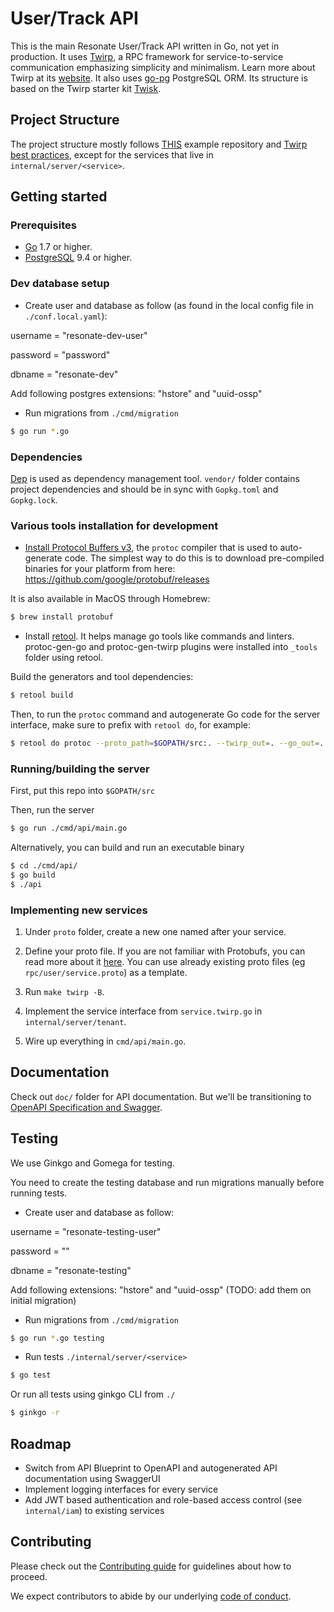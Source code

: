 # User/Track API

This is the main Resonate User/Track API written in Go, not yet in production.
It uses [Twirp](https://github.com/twitchtv/twirp), a RPC framework for service-to-service communication emphasizing simplicity and minimalism. Learn more about
Twirp at its [website](https://twitchtv.github.io/twirp/docs/intro.html).
It also uses [go-pg](https://github.com/go-pg/pg) PostgreSQL ORM.
Its structure is based on the Twirp starter kit [Twisk](https://github.com/ribice/twisk).


## Project Structure

The project structure mostly follows [THIS](https://github.com/golang-standards/project-layout) example repository and [Twirp best practices](https://twitchtv.github.io/twirp/docs/best_practices.html), except for the services that live in `internal/server/<service>`.

## Getting started

### Prerequisites
- [Go](https://golang.org/) 1.7 or higher.
- [PostgreSQL](https://www.postgresql.org/) 9.4 or higher.

### Dev database setup

* Create user and database as follow (as found in the local config file in `./conf.local.yaml`):

username = "resonate-dev-user"

password = "password"

dbname = "resonate-dev"

Add following postgres extensions: "hstore" and "uuid-ossp"

* Run migrations from `./cmd/migration`

```sh
$ go run *.go
```

### Dependencies

[Dep](https://github.com/golang/dep) is used as dependency management tool.
`vendor/` folder contains project dependencies and should be in sync with `Gopkg.toml` and `Gopkg.lock`.

### Various tools installation for development

* [Install Protocol Buffers v3](https://developers.google.com/protocol-buffers/docs/gotutorial),
the `protoc` compiler that is used to auto-generate code. The simplest way to do
this is to download pre-compiled binaries for your platform from here:
https://github.com/google/protobuf/releases

It is also available in MacOS through Homebrew:

```sh
$ brew install protobuf
```

* Install [retool](https://github.com/twitchtv/retool). It helps manage go tools like commands and linters.
protoc-gen-go and protoc-gen-twirp plugins were installed into `_tools` folder using retool.

Build the generators and tool dependencies:
```sh
$ retool build
```

Then, to run the `protoc` command and autogenerate Go code for the server interface, make sure to prefix with `retool do`, for example:
```sh
$ retool do protoc --proto_path=$GOPATH/src:. --twirp_out=. --go_out=. ./rpc/user/service.proto
```

### Running/building the server

First, put this repo into `$GOPATH/src`

Then, run the server
```sh
$ go run ./cmd/api/main.go
```

Alternatively, you can build and run an executable binary
```sh
$ cd ./cmd/api/
$ go build
$ ./api
```

### Implementing new services

1. Under `proto` folder, create a new one named after your service.

2. Define your proto file. If you are not familiar with Protobufs, you can read more about it [here](https://developers.google.com/protocol-buffers/docs/proto3). You can use already existing proto files (eg `rpc/user/service.proto`) as a template.

3. Run `make twirp -B`.

4. Implement the service interface from `service.twirp.go` in `internal/server/tenant`.

5. Wire up everything in `cmd/api/main.go`.

## Documentation

Check out `doc/` folder for API documentation.
But we'll be transitioning to [OpenAPI Specification and Swagger](https://swagger.io/docs/specification/about/).

## Testing

We use Ginkgo and Gomega for testing.

You need to create the testing database and run migrations manually before running tests.

* Create user and database as follow:

username = "resonate-testing-user"

password = ""

dbname = "resonate-testing"

Add following extensions: "hstore" and "uuid-ossp" (TODO: add them on initial migration)

* Run migrations from `./cmd/migration`

```sh
$ go run *.go testing
```

* Run tests `./internal/server/<service>`

```sh
$ go test
```

Or run all tests using ginkgo CLI from `./`

```sh
$ ginkgo -r
```

## Roadmap

- Switch from API Blueprint to OpenAPI and autogenerated API documentation using SwaggerUI
- Implement logging interfaces for every service
- Add JWT based authentication and role-based access control (see `internal/iam`) to existing services

## Contributing

Please check out the [Contributing guide](CONTRIBUTING.md) for guidelines about how to proceed.

We expect contributors to abide by our underlying [code of conduct](CODE_OF_CONDUCT.md).
